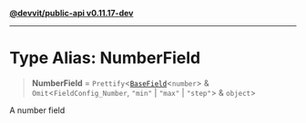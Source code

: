 [**@devvit/public-api v0.11.17-dev**](../README.md)

---

# Type Alias: NumberField

> **NumberField** = `Prettify`\<[`BaseField`](BaseField.md)\<`number`\> & `Omit`\<`FieldConfig_Number`, `"min"` \| `"max"` \| `"step"`\> & `object`\>

A number field
